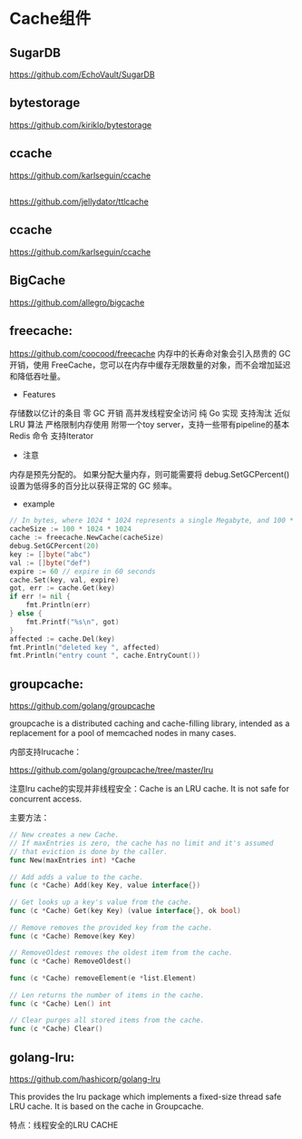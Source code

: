 # Cache组件

## SugarDB

https://github.com/EchoVault/SugarDB

## bytestorage

https://github.com/kiriklo/bytestorage

## ccache

https://github.com/karlseguin/ccache

##

https://github.com/jellydator/ttlcache

## ccache

https://github.com/karlseguin/ccache

## BigCache

https://github.com/allegro/bigcache

## freecache:

https://github.com/coocood/freecache
内存中的长寿命对象会引入昂贵的 GC 开销，使用 FreeCache，您可以在内存中缓存无限数量的对象，而不会增加延迟和降低吞吐量。

* Features

存储数以亿计的条目
零 GC 开销
高并发线程安全访问
纯 Go 实现
支持淘汰
近似 LRU 算法
严格限制内存使用
附带一个toy server，支持一些带有pipeline的基本 Redis 命令
支持Iterator

* 注意

内存是预先分配的。
如果分配大量内存，则可能需要将 debug.SetGCPercent() 设置为低得多的百分比以获得正常的 GC 频率。

* example
```go
// In bytes, where 1024 * 1024 represents a single Megabyte, and 100 * 1024*1024 represents 100 Megabytes.
cacheSize := 100 * 1024 * 1024
cache := freecache.NewCache(cacheSize)
debug.SetGCPercent(20)
key := []byte("abc")
val := []byte("def")
expire := 60 // expire in 60 seconds
cache.Set(key, val, expire)
got, err := cache.Get(key)
if err != nil {
    fmt.Println(err)
} else {
    fmt.Printf("%s\n", got)
}
affected := cache.Del(key)
fmt.Println("deleted key ", affected)
fmt.Println("entry count ", cache.EntryCount())
```

## groupcache:

https://github.com/golang/groupcache

groupcache is a distributed caching and cache-filling library, intended as a replacement for a pool of memcached nodes in many cases.

内部支持lrucache：

https://github.com/golang/groupcache/tree/master/lru

注意lru cache的实现并非线程安全：Cache is an LRU cache. It is not safe for concurrent access.

主要方法：
```go
// New creates a new Cache.
// If maxEntries is zero, the cache has no limit and it's assumed
// that eviction is done by the caller.
func New(maxEntries int) *Cache 
 
// Add adds a value to the cache.
func (c *Cache) Add(key Key, value interface{}) 
 
// Get looks up a key's value from the cache.
func (c *Cache) Get(key Key) (value interface{}, ok bool)
 
// Remove removes the provided key from the cache.
func (c *Cache) Remove(key Key)
 
// RemoveOldest removes the oldest item from the cache.
func (c *Cache) RemoveOldest()
 
func (c *Cache) removeElement(e *list.Element) 
 
// Len returns the number of items in the cache.
func (c *Cache) Len() int 
 
// Clear purges all stored items from the cache.
func (c *Cache) Clear() 
```

## golang-lru:

https://github.com/hashicorp/golang-lru

This provides the lru package which implements a fixed-size thread safe LRU cache. It is based on the cache in Groupcache.

特点：线程安全的LRU CACHE
